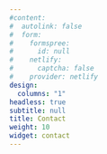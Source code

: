 ```yaml
---
#content:
#  autolink: false
#  form:
#    formspree:
#      id: null
#    netlify:
#      captcha: false
#    provider: netlify
design:
  columns: "1"
headless: true
subtitle: null
title: Contact
weight: 10
widget: contact
---
```

